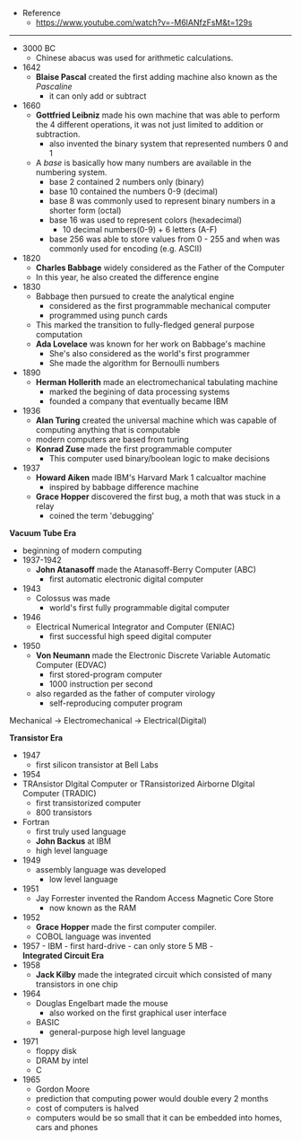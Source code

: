 - Reference
  - https://www.youtube.com/watch?v=-M6lANfzFsM&t=129s

---

- 3000 BC
  - Chinese abacus was used for arithmetic calculations.
- 1642
  - **Blaise Pascal** created the first adding machine also known as the _Pascaline_
    - it can only add or subtract
- 1660
  - **Gottfried Leibniz** made his own machine that was able to perform the 4 different operations, it was not just limited to addition or subtraction.
    - also invented the binary system that represented numbers 0 and 1
  - A _base_ is basically how many numbers are available in the numbering system.
    - base 2 contained 2 numbers only (binary)
    - base 10 contained the numbers 0-9 (decimal)
    - base 8 was commonly used to represent binary numbers in a shorter form (octal)
    - base 16 was used to represent colors (hexadecimal)
      - 10 decimal numbers(0-9) + 6 letters (A-F)
    - base 256 was able to store values from 0 - 255 and when was commonly used for encoding (e.g. ASCII)
- 1820
  - **Charles Babbage** widely considered as the Father of the Computer
  - In this year, he also created the difference engine
- 1830
  - Babbage then pursued to create the analytical engine
    - considered as the first programmable mechanical computer
    - programmed using punch cards
  - This marked the transition to fully-fledged general purpose computation
  - **Ada Lovelace** was known for her work on Babbage's machine
    - She's also considered as the world's first programmer
    - She made the algorithm for Bernoulli numbers
- 1890
  - **Herman Hollerith** made an electromechanical tabulating machine
    - marked the begining of data processing systems
    - founded a company that eventually became IBM
- 1936
  - **Alan Turing** created the universal machine which was capable of computing anything that is computable
  - modern computers are based from turing
  - **Konrad Zuse** made the first programmable computer
    - This computer used binary/boolean logic to make decisions
- 1937
  - **Howard Aiken** made IBM's Harvard Mark 1 calcualtor machine
    - inspired by babbage difference machine
  - **Grace Hopper** discovered the first bug, a moth that was stuck in a relay
    - coined the term 'debugging'

**Vacuum Tube Era**

- beginning of modern computing
- 1937-1942
  - **John Atanasoff** made the Atanasoff-Berry Computer (ABC)
    - first automatic electronic digital computer
- 1943
  - Colossus was made
    - world's first fully programmable digital computer
- 1946
  - Electrical Numerical Integrator and Computer (ENIAC)
    - first successful high speed digital computer
- 1950
  - **Von Neumann** made the Electronic Discrete Variable Automatic Computer (EDVAC)
    - first stored-program computer
    - 1000 instruction per second
  - also regarded as the father of computer virology
    - self-reproducing computer program

Mechanical -> Electromechanical -> Electrical(Digital)

**Transistor Era**

- 1947
  - first silicon transistor at Bell Labs
- 1954
- TRAnsistor DIgital Computer or TRansistorized Airborne DIgital Computer (TRADIC)
  - first transistorized computer
  - 800 transistors
- Fortran
  - first truly used language
  - **John Backus** at IBM
  - high level language
- 1949
  - assembly language was developed
    - low level language
- 1951
  - Jay Forrester invented the Random Access Magnetic Core Store
    - now known as the RAM
- 1952
  - **Grace Hopper** made the first computer compiler.
  - COBOL language was invented
- 1957 - IBM - first hard-drive - can only store 5 MB -  
  **Integrated Circuit Era**
- 1958
  - **Jack Kilby** made the integrated circuit which consisted of many transistors in one chip
- 1964
  - Douglas Engelbart made the mouse
    - also worked on the first graphical user interface
  - BASIC
    - general-purpose high level language
- 1971
  - floppy disk
  - DRAM by intel
  - C
- 1965
  - Gordon Moore
  - prediction that computing power would double every 2 months
  - cost of computers is halved
  - computers would be so small that it can be embedded into homes, cars and phones
